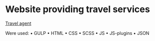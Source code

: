 # Website providing travel services

[Travel agent](https://vladpeace.github.io/2.travel-agent-gulp/)

Were used:
• GULP
• HTML
• CSS
• SCSS
• JS
• JS-plugins
• JSON
